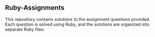 ## Ruby-Assignments

This repository contains solutions to the assignment questions provided. Each question is solved using Ruby, and the solutions are organized into separate Ruby files:
